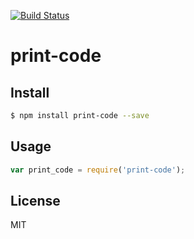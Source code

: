 [![Build Status](https://travis-ci.org/kaelzhang/node-print-code.svg?branch=master)](https://travis-ci.org/kaelzhang/node-print-code)
<!-- optional npm version
[![NPM version](https://badge.fury.io/js/print-code.svg)](http://badge.fury.io/js/print-code)
-->
<!-- optional npm downloads
[![npm module downloads per month](http://img.shields.io/npm/dm/print-code.svg)](https://www.npmjs.org/package/print-code)
-->
<!-- optional dependency status
[![Dependency Status](https://david-dm.org/kaelzhang/node-print-code.svg)](https://david-dm.org/kaelzhang/node-print-code)
-->

# print-code

<!-- description -->

## Install

```sh
$ npm install print-code --save
```

## Usage

```js
var print_code = require('print-code');
```

## License

MIT
